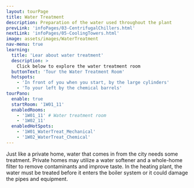 ```yaml
---
layout: tourPage
title: Water Treatment
description: Preparation of the water used throughout the plant
prevLink: 'infoPages/03-CentrifugalChillers.html'
nextLink: 'infoPages/05-CoolingTowers.html'
image: assets/images/WaterTreatment
nav-menu: true
learning:
  title: 'Lear about water treatment'
  description: >
    Click below to explore the water treatment room
  buttonText: 'Tour the Water Treatment Room'
  hotspots:
    - 'In front of you when you start, by the large cylinders'
    - 'To your left by the chemical barrels'
tourPano:
  enable: true
  startRoom: '1W01_11'
  enabledRooms:
    - '1W01_11' # Water treatment room
    - '1W02_11'
  enabledHotSpots:
    - '1W01_WaterTreat_Mechanical'
    - '1W02_WaterTreat_Chemical'
---
```

Just like a private home, water that comes in from the city needs some treatment. Private homes may utilize a water softener and a whole-home filter to remove contaminants and improve taste. In the heating plant, the water must be treated before it enters the boiler system or it could damage the pipes and equipment.
